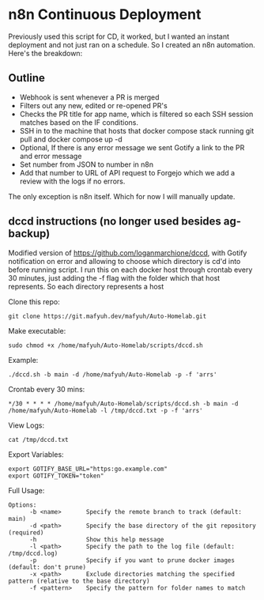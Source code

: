 # n8n Continuous Deployment
Previously used this script for CD, it worked, but I wanted an instant deployment and not just ran on a schedule. So I created an n8n automation. Here's the breakdown:

## Outline

- Webhook is sent whenever a PR is merged
- Filters out any new, edited or re-opened PR's
- Checks the PR title for app name, which is filtered so each SSH session matches based on the IF conditions.
- SSH in to the machine that hosts that docker compose stack running git pull and docker compose up -d 
- Optional, If there is any error message we sent Gotify a link to the PR and error message
- Set number from JSON to number in n8n
- Add that number to URL of API request to Forgejo which we add a review with the logs if no errors.

The only exception is n8n itself. Which for now I will manually update.

## dccd instructions (no longer used besides ag-backup)

Modified version of https://github.com/loganmarchione/dccd, with Gotify notification on error and allowing to choose which directory is cd'd into before running script. I run this on each docker host through crontab every 30 minutes, just adding the -f flag with the folder which that host represents. So each directory represents a host

Clone this repo:
```
git clone https://git.mafyuh.dev/mafyuh/Auto-Homelab.git
```

Make executable:
```
sudo chmod +x /home/mafyuh/Auto-Homelab/scripts/dccd.sh
```
Example:
```
./dccd.sh -b main -d /home/mafyuh/Auto-Homelab -p -f 'arrs'
```
Crontab every 30 mins:
```
*/30 * * * * /home/mafyuh/Auto-Homelab/scripts/dccd.sh -b main -d /home/mafyuh/Auto-Homelab -l /tmp/dccd.txt -p -f 'arrs'
```
View Logs:
```
cat /tmp/dccd.txt
```
Export Variables:
```
export GOTIFY_BASE_URL="https:go.example.com"
export GOTIFY_TOKEN="token"
```
Full Usage:
```
Options:
      -b <name>       Specify the remote branch to track (default: main)
      -d <path>       Specify the base directory of the git repository (required)
      -h              Show this help message
      -l <path>       Specify the path to the log file (default: /tmp/dccd.log)
      -p              Specify if you want to prune docker images (default: don't prune)
      -x <path>       Exclude directories matching the specified pattern (relative to the base directory)
      -f <pattern>    Specify the pattern for folder names to match
```